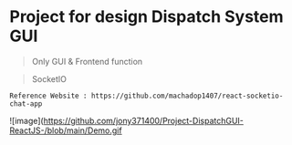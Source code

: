 # Project for design Dispatch System GUI

> Only GUI & Frontend function

> SocketIO
```
Reference Website : https://github.com/machadop1407/react-socketio-chat-app
```

![image](https://github.com/jony371400/Project-DispatchGUI-ReactJS-/blob/main/Demo.gif